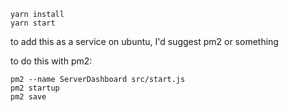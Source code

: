```
yarn install
yarn start
```

to add this as a service on ubuntu, I'd suggest pm2 or something

to do this with pm2:
```
pm2 --name ServerDashboard src/start.js
pm2 startup
pm2 save
```
